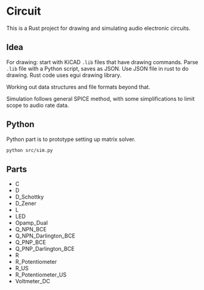 # Circuit

This is a Rust project for drawing and simulating audio electronic circuits.

## Idea

For drawing: start with KiCAD `.lib` files that have drawing commands.
Parse `.lib` file with a Python script, saves as JSON. Use JSON file in rust
to do drawing. Rust code uses egui drawing library.

Working out data structures and file formats beyond that.

Simulation follows general SPICE method, with some simplifications to limit
scope to audio rate data.

## Python

Python part is to prototype setting up matrix solver.

```sh
python src/sim.py
```

## Parts

* C
* D
* D_Schottky
* D_Zener
* L
* LED
* Opamp_Dual
* Q_NPN_BCE
* Q_NPN_Darlington_BCE
* Q_PNP_BCE
* Q_PNP_Darlington_BCE
* R
* R_Potentiometer
* R_US
* R_Potentiometer_US
* Voltmeter_DC
